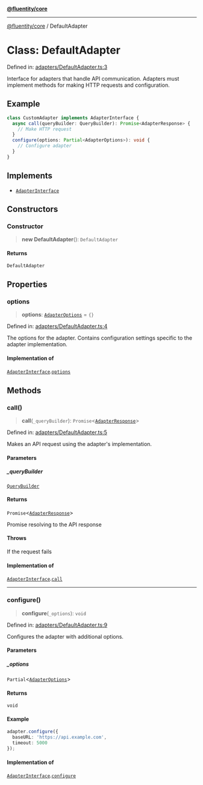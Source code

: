 [**@fluentity/core**](../README.md)

***

[@fluentity/core](../globals.md) / DefaultAdapter

# Class: DefaultAdapter

Defined in: [adapters/DefaultAdapter.ts:3](https://github.com/cedricpierre/fluentity-core/blob/c66aa7b53f67991fe1e6a5b8d69453cb8e881a43/src/adapters/DefaultAdapter.ts#L3)

Interface for adapters that handle API communication.
Adapters must implement methods for making HTTP requests and configuration.

## Example

```typescript
class CustomAdapter implements AdapterInterface {
  async call(queryBuilder: QueryBuilder): Promise<AdapterResponse> {
    // Make HTTP request
  }
  configure(options: Partial<AdapterOptions>): void {
    // Configure adapter
  }
}
```

## Implements

- [`AdapterInterface`](../interfaces/AdapterInterface.md)

## Constructors

### Constructor

> **new DefaultAdapter**(): `DefaultAdapter`

#### Returns

`DefaultAdapter`

## Properties

### options

> **options**: [`AdapterOptions`](../interfaces/AdapterOptions.md) = `{}`

Defined in: [adapters/DefaultAdapter.ts:4](https://github.com/cedricpierre/fluentity-core/blob/c66aa7b53f67991fe1e6a5b8d69453cb8e881a43/src/adapters/DefaultAdapter.ts#L4)

The options for the adapter.
Contains configuration settings specific to the adapter implementation.

#### Implementation of

[`AdapterInterface`](../interfaces/AdapterInterface.md).[`options`](../interfaces/AdapterInterface.md#options)

## Methods

### call()

> **call**(`_queryBuilder`): `Promise`\<[`AdapterResponse`](../interfaces/AdapterResponse.md)\>

Defined in: [adapters/DefaultAdapter.ts:5](https://github.com/cedricpierre/fluentity-core/blob/c66aa7b53f67991fe1e6a5b8d69453cb8e881a43/src/adapters/DefaultAdapter.ts#L5)

Makes an API request using the adapter's implementation.

#### Parameters

##### \_queryBuilder

[`QueryBuilder`](QueryBuilder.md)

#### Returns

`Promise`\<[`AdapterResponse`](../interfaces/AdapterResponse.md)\>

Promise resolving to the API response

#### Throws

If the request fails

#### Implementation of

[`AdapterInterface`](../interfaces/AdapterInterface.md).[`call`](../interfaces/AdapterInterface.md#call)

***

### configure()

> **configure**(`_options`): `void`

Defined in: [adapters/DefaultAdapter.ts:9](https://github.com/cedricpierre/fluentity-core/blob/c66aa7b53f67991fe1e6a5b8d69453cb8e881a43/src/adapters/DefaultAdapter.ts#L9)

Configures the adapter with additional options.

#### Parameters

##### \_options

`Partial`\<[`AdapterOptions`](../interfaces/AdapterOptions.md)\>

#### Returns

`void`

#### Example

```typescript
adapter.configure({
  baseURL: 'https://api.example.com',
  timeout: 5000
});
```

#### Implementation of

[`AdapterInterface`](../interfaces/AdapterInterface.md).[`configure`](../interfaces/AdapterInterface.md#configure)
